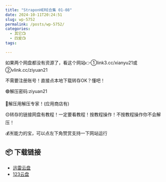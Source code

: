 ```yaml
---
title: "StraponHERE合集 01-08"
date: 2024-10-11T20:24:51
slug: wp-5752
permalink: /posts/wp-5752/
categories:
  - 其它📺
  - 四爱📺
tags:

---
```


如果两个网盘都没有资源了，看这个网站👉①link3.cc/xianyu21或②vlink.cc/ziyuan21

不需要注册账号！直接点本地下载转存OK？懂吧！

🟢解压密码:ziyuan21

🔵解压用解压专家！(应用商店有)

🟡转存的链接网盘有教程！一定要看教程！按教程操作！不按教程操作你不会解压！

💰🈶能力的宝，可以点左下角赞赏支持一下网站运行

## 📦 下载链接
- [迅雷云盘](https://blziyuan21.com/pay-download/5752?key=a3dd5050cc&down_id=0)
- [123云盘](https://blziyuan21.com/pay-download/5752?key=a3dd5050cc&down_id=1)

